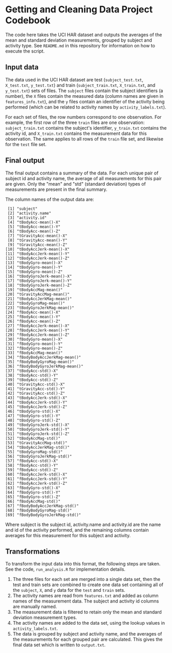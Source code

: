 # Getting and Cleaning Data Project Codebook #

The code here takes the UCI HAR dataset and outputs the averages of the mean and standard deviation measurements, grouped by subject and activity type.  See `README.md` in this repository for information on how to execute the script.

## Input data ##

The data used in the UCI HAR dataset are test (`subject_test.txt`, `X_test.txt`, `y_test.txt`) and train (`subject_train.txt`, `X_train.txt`, and `y_test.txt`) sets of files.  The `subject` files contain the subject identifiers (a number), the `X` files contain the measured data (column names are given in `features_info.txt`), and the `y` files contain an identifier of the activity being performed (which can be related to activity names by `activity_labels.txt`).

For each set of files, the row numbers correspond to one observation.  For example, the first row of the three `train` files are one observation: `subject_train.txt` contains the subject's identifier, `y_train.txt` contains the activity id, and `X_train.txt` contains the measurement data for this observation.  The same applies to all rows of the `train` file set, and likewise for the `test` file set.

## Final output ##

The final output contains a summary of the data.  For each unique pair of subject id and activity name, the average of all measurements for this pair are given.  Only the "mean" and "std" (standard deviation) types of measurements are present in the final summary.

The column names of the output data are:

	 [1] "subject"                    
	 [2] "activity.name"              
	 [3] "activity.id"                
	 [4] "tBodyAcc-mean()-X"          
	 [5] "tBodyAcc-mean()-Y"          
	 [6] "tBodyAcc-mean()-Z"          
	 [7] "tGravityAcc-mean()-X"       
	 [8] "tGravityAcc-mean()-Y"       
	 [9] "tGravityAcc-mean()-Z"       
	[10] "tBodyAccJerk-mean()-X"      
	[11] "tBodyAccJerk-mean()-Y"      
	[12] "tBodyAccJerk-mean()-Z"      
	[13] "tBodyGyro-mean()-X"         
	[14] "tBodyGyro-mean()-Y"         
	[15] "tBodyGyro-mean()-Z"         
	[16] "tBodyGyroJerk-mean()-X"     
	[17] "tBodyGyroJerk-mean()-Y"     
	[18] "tBodyGyroJerk-mean()-Z"     
	[19] "tBodyAccMag-mean()"         
	[20] "tGravityAccMag-mean()"      
	[21] "tBodyAccJerkMag-mean()"     
	[22] "tBodyGyroMag-mean()"        
	[23] "tBodyGyroJerkMag-mean()"    
	[24] "fBodyAcc-mean()-X"          
	[25] "fBodyAcc-mean()-Y"          
	[26] "fBodyAcc-mean()-Z"          
	[27] "fBodyAccJerk-mean()-X"      
	[28] "fBodyAccJerk-mean()-Y"      
	[29] "fBodyAccJerk-mean()-Z"      
	[30] "fBodyGyro-mean()-X"         
	[31] "fBodyGyro-mean()-Y"         
	[32] "fBodyGyro-mean()-Z"         
	[33] "fBodyAccMag-mean()"         
	[34] "fBodyBodyAccJerkMag-mean()" 
	[35] "fBodyBodyGyroMag-mean()"    
	[36] "fBodyBodyGyroJerkMag-mean()"
	[37] "tBodyAcc-std()-X"           
	[38] "tBodyAcc-std()-Y"           
	[39] "tBodyAcc-std()-Z"           
	[40] "tGravityAcc-std()-X"        
	[41] "tGravityAcc-std()-Y"        
	[42] "tGravityAcc-std()-Z"        
	[43] "tBodyAccJerk-std()-X"       
	[44] "tBodyAccJerk-std()-Y"       
	[45] "tBodyAccJerk-std()-Z"       
	[46] "tBodyGyro-std()-X"          
	[47] "tBodyGyro-std()-Y"          
	[48] "tBodyGyro-std()-Z"          
	[49] "tBodyGyroJerk-std()-X"      
	[50] "tBodyGyroJerk-std()-Y"      
	[51] "tBodyGyroJerk-std()-Z"      
	[52] "tBodyAccMag-std()"          
	[53] "tGravityAccMag-std()"       
	[54] "tBodyAccJerkMag-std()"      
	[55] "tBodyGyroMag-std()"         
	[56] "tBodyGyroJerkMag-std()"     
	[57] "fBodyAcc-std()-X"           
	[58] "fBodyAcc-std()-Y"           
	[59] "fBodyAcc-std()-Z"           
	[60] "fBodyAccJerk-std()-X"       
	[61] "fBodyAccJerk-std()-Y"       
	[62] "fBodyAccJerk-std()-Z"       
	[63] "fBodyGyro-std()-X"          
	[64] "fBodyGyro-std()-Y"          
	[65] "fBodyGyro-std()-Z"          
	[66] "fBodyAccMag-std()"          
	[67] "fBodyBodyAccJerkMag-std()"  
	[68] "fBodyBodyGyroMag-std()"     
	[69] "fBodyBodyGyroJerkMag-std()" 

Where subject is the subject id, activity.name and activity.id are the name and id of the activity performed, and the remaining columns contain averages for this measurement for this subject and activity.

## Transformations ##

To transform the input data into this format, the following steps are taken.  See the code, `run_analysis.R` for implementation details.

1. The three files for each set are merged into a single data set, then the test and train sets are combined to create one data set containing all of the `subject`, `X`, and `y` data for the `test` and `train` sets.
2. The activity names are read from `features.txt` and added as column names of the measurement data.  The subject and activity id columns are manually named.
3. The measurement data is filtered to retain only the mean and standard deviation measurement types.
4. The activity names are added to the data set, using the lookup values in `activity_labels.txt`.
5. The data is grouped by subject and activity name, and the averages of the measurements for each grouped pair are calculated.  This gives the final data set which is written to `output.txt`.
